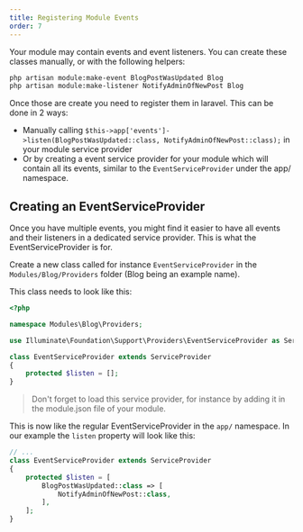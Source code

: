 ```yaml
---
title: Registering Module Events
order: 7
---
```


Your module may contain events and event listeners. You can create these classes manually, or with the following helpers:

```bash
php artisan module:make-event BlogPostWasUpdated Blog
php artisan module:make-listener NotifyAdminOfNewPost Blog
```

Once those are create you need to register them in laravel. This can be done in 2 ways:

- Manually calling `$this->app['events']->listen(BlogPostWasUpdated::class, NotifyAdminOfNewPost::class);` in your module service provider
- Or by creating a event service provider for your module which will contain all its events, similar to the `EventServiceProvider` under the app/ namespace.

## Creating an EventServiceProvider

Once you have multiple events, you might find it easier to have all events and their listeners in a dedicated service provider. This is what the EventServiceProvider is for.

Create a new class called for instance `EventServiceProvider` in the `Modules/Blog/Providers` folder (Blog being an example name).

This class needs to look like this:

```php
<?php

namespace Modules\Blog\Providers;

use Illuminate\Foundation\Support\Providers\EventServiceProvider as ServiceProvider;

class EventServiceProvider extends ServiceProvider
{
    protected $listen = [];
}
```

> Don't forget to load this service provider, for instance by adding it in the module.json file of your module.

This is now like the regular EventServiceProvider in the `app/` namespace. In our example the `listen` property will look like this:


```php
// ...
class EventServiceProvider extends ServiceProvider
{
    protected $listen = [
        BlogPostWasUpdated::class => [
            NotifyAdminOfNewPost::class,
        ],
    ];
}
```
